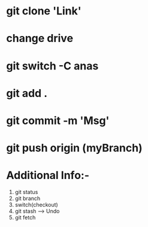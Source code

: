 # git clone 'Link'
# change drive
# git switch -C anas
# git add .
# git commit -m 'Msg'
# git push origin (myBranch)

# Additional Info:-
1) git status
2) git branch
3) switch(checkout)
4) git stash --> Undo
5) git fetch